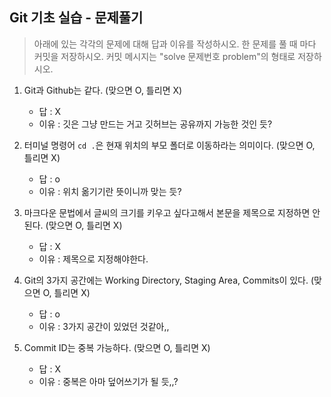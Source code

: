 ## Git 기초 실습 - 문제풀기

> 아래에 있는 각각의 문제에 대해 답과 이유를 작성하시오.
> 한 문제를 풀 때 마다 커밋을 저장하시오. 커밋 메시지는 "solve 문제번호 problem"의 형태로 저장하시오.



1. Git과 Github는 같다. (맞으면 O, 틀리면 X)

   - 답 : X
   - 이유 : 깃은 그냥 만드는 거고 깃허브는 공유까지 가능한 것인 듯? 

   

2. 터미널 명령어 `cd .`은 현재 위치의 부모 폴더로 이동하라는 의미이다. (맞으면 O, 틀리면 X)

   - 답 : o
   - 이유 : 위치 옮기기란 뜻이니까 맞는 듯?



3. 마크다운 문법에서 글씨의 크기를 키우고 싶다고해서 본문을 제목으로 지정하면 안된다. (맞으면 O, 틀리면 X)
   - 답 : X
   - 이유 : 제목으로 지정해야한다.



4. Git의 3가지 공간에는 Working Directory, Staging Area, Commits이 있다. (맞으면 O, 틀리면 X) 
   - 답 : o
   - 이유 : 3가지 공간이 있었던 것같아,,



5. Commit ID는 중복 가능하다. (맞으면 O, 틀리면 X)
   - 답 : X
   - 이유 : 중복은 아마 덮어쓰기가 될 듯,,? 